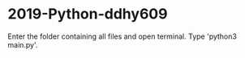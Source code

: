 # 2019-Python-ddhy609
Enter the folder containing all files and open terminal. Type 'python3 main.py'.

